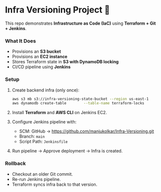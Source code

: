 # Infra Versioning Project 🚀

This repo demonstrates **Infrastructure as Code (IaC)** using **Terraform + Git + Jenkins**.

### What It Does
- Provisions an **S3 bucket**
- Provisions an **EC2 instance**
- Stores Terraform state in **S3 with DynamoDB locking**
- CI/CD pipeline using **Jenkins**

### Setup
1. Create backend infra (only once):
   ```bash
   aws s3 mb s3://infra-versioning-state-bucket --region us-east-1
   aws dynamodb create-table        --table-name terraform-locks        --attribute-definitions AttributeName=LockID,AttributeType=S        --key-schema AttributeName=LockID,KeyType=HASH        --provisioned-throughput ReadCapacityUnits=1,WriteCapacityUnits=1        --region us-east-1
   ```

2. Install **Terraform** and **AWS CLI** on Jenkins EC2.

3. Configure Jenkins pipeline with:
   - SCM: GitHub → https://github.com/manjukolkar/Infra-Versioning.git
   - Branch: `main`
   - Script Path: `Jenkinsfile`

4. Run pipeline → Approve deployment → Infra is created.

### Rollback
- Checkout an older Git commit.
- Re-run Jenkins pipeline.
- Terraform syncs infra back to that version.
